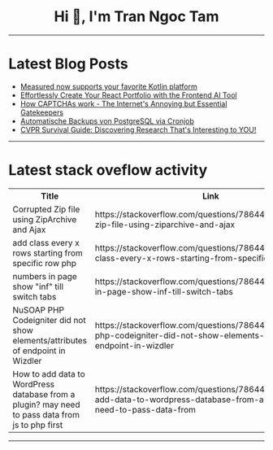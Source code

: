 <h1 align="center">Hi 👋, I'm Tran Ngoc Tam</h1>

---

# Latest Blog Posts 
<!-- BLOG-POST-LIST:START -->
- [Measured now supports your favorite Kotlin platform](https://dev.to/pusolito/measured-now-supports-your-favorite-kotlin-platform-1e1b)
- [Effortlessly Create Your React Portfolio with the Frontend AI Tool](https://dev.to/buildwebcrumbs/effortlessly-create-your-react-portfolio-with-the-frontend-ai-tool-1i4e)
- [How CAPTCHAs work - The Internet&#39;s Annoying but Essential Gatekeepers](https://dev.to/gaw/how-captchas-work-the-internets-annoying-but-essential-gatekeepers-p4j)
- [Automatische Backups von PostgreSQL via Cronjob](https://dev.to/rubenvoss/automatische-backups-von-postgresql-via-cronjob-2ib4)
- [CVPR Survival Guide: Discovering Research That&#39;s Interesting to YOU!](https://dev.to/voxel51/cvpr-survival-guide-discovering-research-thats-interesting-to-you-3ac8)
<!-- BLOG-POST-LIST:END -->

---

# Latest stack oveflow activity
<table>
  <tr><th>Title</th><th>Link</th></tr>
  <!-- STACKOVERFLOW:START --><tr><td>Corrupted Zip file using ZipArchive and Ajax</td><td>https://stackoverflow.com/questions/78644617/corrupted-zip-file-using-ziparchive-and-ajax</td></tr><tr><td>add class every x rows starting from specific row php</td><td>https://stackoverflow.com/questions/78644611/add-class-every-x-rows-starting-from-specific-row-php</td></tr><tr><td>numbers in page show &quot;inf&quot; till switch tabs</td><td>https://stackoverflow.com/questions/78644595/numbers-in-page-show-inf-till-switch-tabs</td></tr><tr><td>NuSOAP PHP Codeigniter did not show elements/attributes of endpoint in Wizdler</td><td>https://stackoverflow.com/questions/78644577/nusoap-php-codeigniter-did-not-show-elements-attributes-of-endpoint-in-wizdler</td></tr><tr><td>How to add data to WordPress database from a plugin? may need to pass data from js to php first</td><td>https://stackoverflow.com/questions/78644371/how-to-add-data-to-wordpress-database-from-a-plugin-may-need-to-pass-data-from</td></tr><!-- STACKOVERFLOW:END -->
</table>

---


